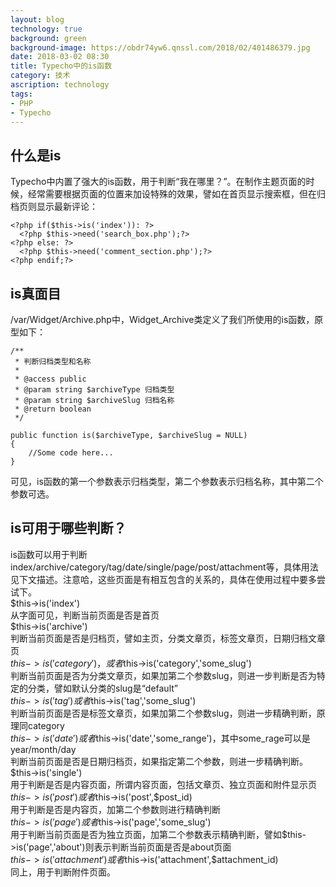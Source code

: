 ```yaml
---
layout: blog
technology: true
background: green
background-image: https://obdr74yw6.qnssl.com/2018/02/401486379.jpg
date: 2018-03-02 08:30
title: Typecho中的is函数
category: 技术
ascription: technology
tags:
- PHP
- Typecho
---
```


## 什么是is ##  
Typecho中内置了强大的is函数，用于判断“我在哪里？”。在制作主题页面的时候，经常需要根据页面的位置来加设特殊的效果，譬如在首页显示搜索框，但在归档页则显示最新评论：  
```
<?php if($this->is('index')): ?>
  <?php $this->need('search_box.php');?>
<?php else: ?>
  <?php $this->need('comment_section.php');?>
<?php endif;?>
```  
## is真面目 ##  
/var/Widget/Archive.php中，Widget_Archive类定义了我们所使用的is函数，原型如下：  
```
/**
 * 判断归档类型和名称
 *
 * @access public
 * @param string $archiveType 归档类型
 * @param string $archiveSlug 归档名称
 * @return boolean
 */

public function is($archiveType, $archiveSlug = NULL)
{
    //Some code here...
}
```  
可见，is函数的第一个参数表示归档类型，第二个参数表示归档名称，其中第二个参数可选。  
## is可用于哪些判断？ ##  
is函数可以用于判断index/archive/category/tag/date/single/page/post/attachment等，具体用法见下文描述。注意哈，这些页面是有相互包含的关系的，具体在使用过程中要多尝试下。  
$this->is('index')  
从字面可见，判断当前页面是否是首页  
$this->is('archive')  
判断当前页面是否是归档页，譬如主页，分类文章页，标签文章页，日期归档文章页  
$this->is('category')，或者$this->is('category','some_slug')  
判断当前页面是否为分类文章页，如果加第二个参数slug，则进一步判断是否为特定的分类，譬如默认分类的slug是“default”  
$this->is('tag')或者$this->is('tag','some_slug')  
判断当前页面是否是标签文章页，如果加第二个参数slug，则进一步精确判断，原理同category  
$this->is('date')或者$this->is('date','some_range')，其中some_rage可以是year/month/day  
判断当前页面是否是日期归档页，如果指定第二个参数，则进一步精确判断。  
$this->is('single')  
用于判断是否是内容页面，所谓内容页面，包括文章页、独立页面和附件显示页  
$this->is('post')或者$this->is('post',$post_id)  
用于判断是否是内容页，加第二个参数则进行精确判断  
$this->is('page')或者$this->is('page','some_slug')  
用于判断当前页面是否为独立页面，加第二个参数表示精确判断，譬如$this->is('page','about')则表示判断当前页面是否是about页面  
$this->is('attachment')或者$this->is('attachment',$attachment_id)  
同上，用于判断附件页面。  